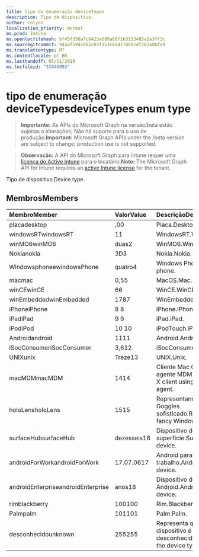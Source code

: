 ```yaml
---
title: tipo de enumeração deviceTypes
description: Tipo de dispositivo.
author: rolyon
localization_priority: Normal
ms.prod: Intune
ms.openlocfilehash: bf45f358a7c6423a689a60f163153485a2a3ff3c
ms.sourcegitcommit: 94aaf594c881c02f353c6a417460cdf783a0bfe0
ms.translationtype: MT
ms.contentlocale: pt-BR
ms.lasthandoff: 05/11/2019
ms.locfileid: "33946893"
---
```

# <a name="devicetypes-enum-type"></a><span data-ttu-id="a7e8b-103">tipo de enumeração deviceTypes</span><span class="sxs-lookup"><span data-stu-id="a7e8b-103">deviceTypes enum type</span></span>

> <span data-ttu-id="a7e8b-104">**Importante:** As APIs do Microsoft Graph na versão/beta estão sujeitas a alterações; Não há suporte para o uso de produção.</span><span class="sxs-lookup"><span data-stu-id="a7e8b-104">**Important:** Microsoft Graph APIs under the /beta version are subject to change; production use is not supported.</span></span>

> <span data-ttu-id="a7e8b-105">**Observação:** A API do Microsoft Graph para Intune requer uma [licença do Active Intune](https://go.microsoft.com/fwlink/?linkid=839381) para o locatário.</span><span class="sxs-lookup"><span data-stu-id="a7e8b-105">**Note:** The Microsoft Graph API for Intune requires an [active Intune license](https://go.microsoft.com/fwlink/?linkid=839381) for the tenant.</span></span>

<span data-ttu-id="a7e8b-106">Tipo de dispositivo.</span><span class="sxs-lookup"><span data-stu-id="a7e8b-106">Device type.</span></span>

## <a name="members"></a><span data-ttu-id="a7e8b-107">Membros</span><span class="sxs-lookup"><span data-stu-id="a7e8b-107">Members</span></span>
|<span data-ttu-id="a7e8b-108">Membro</span><span class="sxs-lookup"><span data-stu-id="a7e8b-108">Member</span></span>|<span data-ttu-id="a7e8b-109">Valor</span><span class="sxs-lookup"><span data-stu-id="a7e8b-109">Value</span></span>|<span data-ttu-id="a7e8b-110">Descrição</span><span class="sxs-lookup"><span data-stu-id="a7e8b-110">Description</span></span>|
|:---|:---|:---|
|<span data-ttu-id="a7e8b-111">placa</span><span class="sxs-lookup"><span data-stu-id="a7e8b-111">desktop</span></span>|<span data-ttu-id="a7e8b-112">,0</span><span class="sxs-lookup"><span data-stu-id="a7e8b-112">0</span></span>|<span data-ttu-id="a7e8b-113">Placa.</span><span class="sxs-lookup"><span data-stu-id="a7e8b-113">Desktop.</span></span>|
|<span data-ttu-id="a7e8b-114">windowsRT</span><span class="sxs-lookup"><span data-stu-id="a7e8b-114">windowsRT</span></span>|<span data-ttu-id="a7e8b-115">1</span><span class="sxs-lookup"><span data-stu-id="a7e8b-115">1</span></span>|<span data-ttu-id="a7e8b-116">WindowsRT.</span><span class="sxs-lookup"><span data-stu-id="a7e8b-116">WindowsRT.</span></span>|
|<span data-ttu-id="a7e8b-117">winMO6</span><span class="sxs-lookup"><span data-stu-id="a7e8b-117">winMO6</span></span>|<span data-ttu-id="a7e8b-118">duas</span><span class="sxs-lookup"><span data-stu-id="a7e8b-118">2</span></span>|<span data-ttu-id="a7e8b-119">WinMO6.</span><span class="sxs-lookup"><span data-stu-id="a7e8b-119">WinMO6.</span></span>|
|<span data-ttu-id="a7e8b-120">Nokia</span><span class="sxs-lookup"><span data-stu-id="a7e8b-120">nokia</span></span>|<span data-ttu-id="a7e8b-121">3D</span><span class="sxs-lookup"><span data-stu-id="a7e8b-121">3</span></span>|<span data-ttu-id="a7e8b-122">Nokia.</span><span class="sxs-lookup"><span data-stu-id="a7e8b-122">Nokia.</span></span>|
|<span data-ttu-id="a7e8b-123">Windowsphonee</span><span class="sxs-lookup"><span data-stu-id="a7e8b-123">windowsPhone</span></span>|<span data-ttu-id="a7e8b-124">quatro</span><span class="sxs-lookup"><span data-stu-id="a7e8b-124">4</span></span>|<span data-ttu-id="a7e8b-125">Windows Phone.</span><span class="sxs-lookup"><span data-stu-id="a7e8b-125">Windows phone.</span></span>|
|<span data-ttu-id="a7e8b-126">mac</span><span class="sxs-lookup"><span data-stu-id="a7e8b-126">mac</span></span>|<span data-ttu-id="a7e8b-127">0,5</span><span class="sxs-lookup"><span data-stu-id="a7e8b-127">5</span></span>|<span data-ttu-id="a7e8b-128">MacOS.</span><span class="sxs-lookup"><span data-stu-id="a7e8b-128">Mac.</span></span>|
|<span data-ttu-id="a7e8b-129">winCE</span><span class="sxs-lookup"><span data-stu-id="a7e8b-129">winCE</span></span>|<span data-ttu-id="a7e8b-130">6</span><span class="sxs-lookup"><span data-stu-id="a7e8b-130">6</span></span>|<span data-ttu-id="a7e8b-131">WinCE.</span><span class="sxs-lookup"><span data-stu-id="a7e8b-131">WinCE.</span></span>|
|<span data-ttu-id="a7e8b-132">winEmbedded</span><span class="sxs-lookup"><span data-stu-id="a7e8b-132">winEmbedded</span></span>|<span data-ttu-id="a7e8b-133">178</span><span class="sxs-lookup"><span data-stu-id="a7e8b-133">7</span></span>|<span data-ttu-id="a7e8b-134">WinEmbedded.</span><span class="sxs-lookup"><span data-stu-id="a7e8b-134">WinEmbedded.</span></span>|
|<span data-ttu-id="a7e8b-135">iPhone</span><span class="sxs-lookup"><span data-stu-id="a7e8b-135">iPhone</span></span>|<span data-ttu-id="a7e8b-136">8 </span><span class="sxs-lookup"><span data-stu-id="a7e8b-136">8</span></span>|<span data-ttu-id="a7e8b-137">iPhone.</span><span class="sxs-lookup"><span data-stu-id="a7e8b-137">iPhone.</span></span>|
|<span data-ttu-id="a7e8b-138">iPad</span><span class="sxs-lookup"><span data-stu-id="a7e8b-138">iPad</span></span>|<span data-ttu-id="a7e8b-139">9 </span><span class="sxs-lookup"><span data-stu-id="a7e8b-139">9</span></span>|<span data-ttu-id="a7e8b-140">iPad.</span><span class="sxs-lookup"><span data-stu-id="a7e8b-140">iPad.</span></span>|
|<span data-ttu-id="a7e8b-141">iPod</span><span class="sxs-lookup"><span data-stu-id="a7e8b-141">iPod</span></span>|<span data-ttu-id="a7e8b-142">10 </span><span class="sxs-lookup"><span data-stu-id="a7e8b-142">10</span></span>|<span data-ttu-id="a7e8b-143">iPodTouch.</span><span class="sxs-lookup"><span data-stu-id="a7e8b-143">iPodTouch.</span></span>|
|<span data-ttu-id="a7e8b-144">Android</span><span class="sxs-lookup"><span data-stu-id="a7e8b-144">android</span></span>|<span data-ttu-id="a7e8b-145">11</span><span class="sxs-lookup"><span data-stu-id="a7e8b-145">11</span></span>|<span data-ttu-id="a7e8b-146">Android.</span><span class="sxs-lookup"><span data-stu-id="a7e8b-146">Android.</span></span>|
|<span data-ttu-id="a7e8b-147">iSocConsumer</span><span class="sxs-lookup"><span data-stu-id="a7e8b-147">iSocConsumer</span></span>|<span data-ttu-id="a7e8b-148">3,6</span><span class="sxs-lookup"><span data-stu-id="a7e8b-148">12</span></span>|<span data-ttu-id="a7e8b-149">iSocConsumer.</span><span class="sxs-lookup"><span data-stu-id="a7e8b-149">iSocConsumer.</span></span>|
|<span data-ttu-id="a7e8b-150">UNIX</span><span class="sxs-lookup"><span data-stu-id="a7e8b-150">unix</span></span>|<span data-ttu-id="a7e8b-151">Treze</span><span class="sxs-lookup"><span data-stu-id="a7e8b-151">13</span></span>|<span data-ttu-id="a7e8b-152">UNIX.</span><span class="sxs-lookup"><span data-stu-id="a7e8b-152">Unix.</span></span>|
|<span data-ttu-id="a7e8b-153">macMDM</span><span class="sxs-lookup"><span data-stu-id="a7e8b-153">macMDM</span></span>|<span data-ttu-id="a7e8b-154">14</span><span class="sxs-lookup"><span data-stu-id="a7e8b-154">14</span></span>|<span data-ttu-id="a7e8b-155">Cliente Mac OS X usando o agente MDM interno.</span><span class="sxs-lookup"><span data-stu-id="a7e8b-155">Mac OS X client using built in MDM agent.</span></span>|
|<span data-ttu-id="a7e8b-156">holoLens</span><span class="sxs-lookup"><span data-stu-id="a7e8b-156">holoLens</span></span>|<span data-ttu-id="a7e8b-157">15</span><span class="sxs-lookup"><span data-stu-id="a7e8b-157">15</span></span>|<span data-ttu-id="a7e8b-158">Representando o Windows 10 Goggles sofisticado.</span><span class="sxs-lookup"><span data-stu-id="a7e8b-158">Representing the fancy Windows 10 goggles.</span></span>|
|<span data-ttu-id="a7e8b-159">surfaceHub</span><span class="sxs-lookup"><span data-stu-id="a7e8b-159">surfaceHub</span></span>|<span data-ttu-id="a7e8b-160">dezesseis</span><span class="sxs-lookup"><span data-stu-id="a7e8b-160">16</span></span>|<span data-ttu-id="a7e8b-161">Dispositivo de HUB de superfície.</span><span class="sxs-lookup"><span data-stu-id="a7e8b-161">Surface HUB device.</span></span>|
|<span data-ttu-id="a7e8b-162">androidForWork</span><span class="sxs-lookup"><span data-stu-id="a7e8b-162">androidForWork</span></span>|<span data-ttu-id="a7e8b-163">17.07.06</span><span class="sxs-lookup"><span data-stu-id="a7e8b-163">17</span></span>|<span data-ttu-id="a7e8b-164">Android para dispositivo de trabalho.</span><span class="sxs-lookup"><span data-stu-id="a7e8b-164">Android for work device.</span></span>|
|<span data-ttu-id="a7e8b-165">androidEnterprise</span><span class="sxs-lookup"><span data-stu-id="a7e8b-165">androidEnterprise</span></span>|<span data-ttu-id="a7e8b-166">anos</span><span class="sxs-lookup"><span data-stu-id="a7e8b-166">18</span></span>|<span data-ttu-id="a7e8b-167">Dispositivo de empresa Android.</span><span class="sxs-lookup"><span data-stu-id="a7e8b-167">Android enterprise device.</span></span>|
|<span data-ttu-id="a7e8b-168">rim</span><span class="sxs-lookup"><span data-stu-id="a7e8b-168">blackberry</span></span>|<span data-ttu-id="a7e8b-169">100</span><span class="sxs-lookup"><span data-stu-id="a7e8b-169">100</span></span>|<span data-ttu-id="a7e8b-170">Rim.</span><span class="sxs-lookup"><span data-stu-id="a7e8b-170">Blackberry.</span></span>|
|<span data-ttu-id="a7e8b-171">Palm</span><span class="sxs-lookup"><span data-stu-id="a7e8b-171">palm</span></span>|<span data-ttu-id="a7e8b-172">101</span><span class="sxs-lookup"><span data-stu-id="a7e8b-172">101</span></span>|<span data-ttu-id="a7e8b-173">Palm.</span><span class="sxs-lookup"><span data-stu-id="a7e8b-173">Palm.</span></span>|
|<span data-ttu-id="a7e8b-174">desconhecido</span><span class="sxs-lookup"><span data-stu-id="a7e8b-174">unknown</span></span>|<span data-ttu-id="a7e8b-175">255</span><span class="sxs-lookup"><span data-stu-id="a7e8b-175">255</span></span>|<span data-ttu-id="a7e8b-176">Representa que o tipo de dispositivo é desconhecido.</span><span class="sxs-lookup"><span data-stu-id="a7e8b-176">Represents that the device type is unknown.</span></span>|




